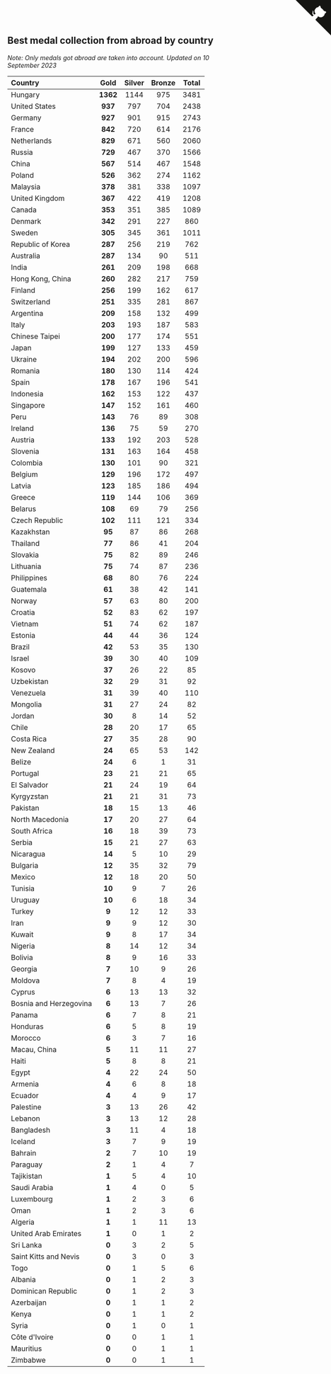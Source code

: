 ## Best medal collection from abroad by country

*Note: Only medals got abroad are taken into account.*
*Updated on 10 September 2023*

| Country | Gold | Silver | Bronze | Total |
| :--- | :--: | :--: | :--: | :--: |
| Hungary | **1362** | 1144 | 975 | 3481 |
| United States | **937** | 797 | 704 | 2438 |
| Germany | **927** | 901 | 915 | 2743 |
| France | **842** | 720 | 614 | 2176 |
| Netherlands | **829** | 671 | 560 | 2060 |
| Russia | **729** | 467 | 370 | 1566 |
| China | **567** | 514 | 467 | 1548 |
| Poland | **526** | 362 | 274 | 1162 |
| Malaysia | **378** | 381 | 338 | 1097 |
| United Kingdom | **367** | 422 | 419 | 1208 |
| Canada | **353** | 351 | 385 | 1089 |
| Denmark | **342** | 291 | 227 | 860 |
| Sweden | **305** | 345 | 361 | 1011 |
| Republic of Korea | **287** | 256 | 219 | 762 |
| Australia | **287** | 134 | 90 | 511 |
| India | **261** | 209 | 198 | 668 |
| Hong Kong, China | **260** | 282 | 217 | 759 |
| Finland | **256** | 199 | 162 | 617 |
| Switzerland | **251** | 335 | 281 | 867 |
| Argentina | **209** | 158 | 132 | 499 |
| Italy | **203** | 193 | 187 | 583 |
| Chinese Taipei | **200** | 177 | 174 | 551 |
| Japan | **199** | 127 | 133 | 459 |
| Ukraine | **194** | 202 | 200 | 596 |
| Romania | **180** | 130 | 114 | 424 |
| Spain | **178** | 167 | 196 | 541 |
| Indonesia | **162** | 153 | 122 | 437 |
| Singapore | **147** | 152 | 161 | 460 |
| Peru | **143** | 76 | 89 | 308 |
| Ireland | **136** | 75 | 59 | 270 |
| Austria | **133** | 192 | 203 | 528 |
| Slovenia | **131** | 163 | 164 | 458 |
| Colombia | **130** | 101 | 90 | 321 |
| Belgium | **129** | 196 | 172 | 497 |
| Latvia | **123** | 185 | 186 | 494 |
| Greece | **119** | 144 | 106 | 369 |
| Belarus | **108** | 69 | 79 | 256 |
| Czech Republic | **102** | 111 | 121 | 334 |
| Kazakhstan | **95** | 87 | 86 | 268 |
| Thailand | **77** | 86 | 41 | 204 |
| Slovakia | **75** | 82 | 89 | 246 |
| Lithuania | **75** | 74 | 87 | 236 |
| Philippines | **68** | 80 | 76 | 224 |
| Guatemala | **61** | 38 | 42 | 141 |
| Norway | **57** | 63 | 80 | 200 |
| Croatia | **52** | 83 | 62 | 197 |
| Vietnam | **51** | 74 | 62 | 187 |
| Estonia | **44** | 44 | 36 | 124 |
| Brazil | **42** | 53 | 35 | 130 |
| Israel | **39** | 30 | 40 | 109 |
| Kosovo | **37** | 26 | 22 | 85 |
| Uzbekistan | **32** | 29 | 31 | 92 |
| Venezuela | **31** | 39 | 40 | 110 |
| Mongolia | **31** | 27 | 24 | 82 |
| Jordan | **30** | 8 | 14 | 52 |
| Chile | **28** | 20 | 17 | 65 |
| Costa Rica | **27** | 35 | 28 | 90 |
| New Zealand | **24** | 65 | 53 | 142 |
| Belize | **24** | 6 | 1 | 31 |
| Portugal | **23** | 21 | 21 | 65 |
| El Salvador | **21** | 24 | 19 | 64 |
| Kyrgyzstan | **21** | 21 | 31 | 73 |
| Pakistan | **18** | 15 | 13 | 46 |
| North Macedonia | **17** | 20 | 27 | 64 |
| South Africa | **16** | 18 | 39 | 73 |
| Serbia | **15** | 21 | 27 | 63 |
| Nicaragua | **14** | 5 | 10 | 29 |
| Bulgaria | **12** | 35 | 32 | 79 |
| Mexico | **12** | 18 | 20 | 50 |
| Tunisia | **10** | 9 | 7 | 26 |
| Uruguay | **10** | 6 | 18 | 34 |
| Turkey | **9** | 12 | 12 | 33 |
| Iran | **9** | 9 | 12 | 30 |
| Kuwait | **9** | 8 | 17 | 34 |
| Nigeria | **8** | 14 | 12 | 34 |
| Bolivia | **8** | 9 | 16 | 33 |
| Georgia | **7** | 10 | 9 | 26 |
| Moldova | **7** | 8 | 4 | 19 |
| Cyprus | **6** | 13 | 13 | 32 |
| Bosnia and Herzegovina | **6** | 13 | 7 | 26 |
| Panama | **6** | 7 | 8 | 21 |
| Honduras | **6** | 5 | 8 | 19 |
| Morocco | **6** | 3 | 7 | 16 |
| Macau, China | **5** | 11 | 11 | 27 |
| Haiti | **5** | 8 | 8 | 21 |
| Egypt | **4** | 22 | 24 | 50 |
| Armenia | **4** | 6 | 8 | 18 |
| Ecuador | **4** | 4 | 9 | 17 |
| Palestine | **3** | 13 | 26 | 42 |
| Lebanon | **3** | 13 | 12 | 28 |
| Bangladesh | **3** | 11 | 4 | 18 |
| Iceland | **3** | 7 | 9 | 19 |
| Bahrain | **2** | 7 | 10 | 19 |
| Paraguay | **2** | 1 | 4 | 7 |
| Tajikistan | **1** | 5 | 4 | 10 |
| Saudi Arabia | **1** | 4 | 0 | 5 |
| Luxembourg | **1** | 2 | 3 | 6 |
| Oman | **1** | 2 | 3 | 6 |
| Algeria | **1** | 1 | 11 | 13 |
| United Arab Emirates | **1** | 0 | 1 | 2 |
| Sri Lanka | **0** | 3 | 2 | 5 |
| Saint Kitts and Nevis | **0** | 3 | 0 | 3 |
| Togo | **0** | 1 | 5 | 6 |
| Albania | **0** | 1 | 2 | 3 |
| Dominican Republic | **0** | 1 | 2 | 3 |
| Azerbaijan | **0** | 1 | 1 | 2 |
| Kenya | **0** | 1 | 1 | 2 |
| Syria | **0** | 1 | 0 | 1 |
| Côte d'Ivoire | **0** | 0 | 1 | 1 |
| Mauritius | **0** | 0 | 1 | 1 |
| Zimbabwe | **0** | 0 | 1 | 1 |


<a href="https://github.com/jonatanklosko/wca_statistics" class="github-corner" aria-label="View source on Github"><svg width="80" height="80" viewBox="0 0 250 250" style="fill:#151513; color:#fff; position: absolute; top: 0; border: 0; right: 0;" aria-hidden="true"><path d="M0,0 L115,115 L130,115 L142,142 L250,250 L250,0 Z"></path><path d="M128.3,109.0 C113.8,99.7 119.0,89.6 119.0,89.6 C122.0,82.7 120.5,78.6 120.5,78.6 C119.2,72.0 123.4,76.3 123.4,76.3 C127.3,80.9 125.5,87.3 125.5,87.3 C122.9,97.6 130.6,101.9 134.4,103.2" fill="currentColor" style="transform-origin: 130px 106px;" class="octo-arm"></path><path d="M115.0,115.0 C114.9,115.1 118.7,116.5 119.8,115.4 L133.7,101.6 C136.9,99.2 139.9,98.4 142.2,98.6 C133.8,88.0 127.5,74.4 143.8,58.0 C148.5,53.4 154.0,51.2 159.7,51.0 C160.3,49.4 163.2,43.6 171.4,40.1 C171.4,40.1 176.1,42.5 178.8,56.2 C183.1,58.6 187.2,61.8 190.9,65.4 C194.5,69.0 197.7,73.2 200.1,77.6 C213.8,80.2 216.3,84.9 216.3,84.9 C212.7,93.1 206.9,96.0 205.4,96.6 C205.1,102.4 203.0,107.8 198.3,112.5 C181.9,128.9 168.3,122.5 157.7,114.1 C157.9,116.9 156.7,120.9 152.7,124.9 L141.0,136.5 C139.8,137.7 141.6,141.9 141.8,141.8 Z" fill="currentColor" class="octo-body"></path></svg></a><style>.github-corner:hover .octo-arm{animation:octocat-wave 560ms ease-in-out}@keyframes octocat-wave{0%,100%{transform:rotate(0)}20%,60%{transform:rotate(-25deg)}40%,80%{transform:rotate(10deg)}}@media (max-width:500px){.github-corner:hover .octo-arm{animation:none}.github-corner .octo-arm{animation:octocat-wave 560ms ease-in-out}}</style>
